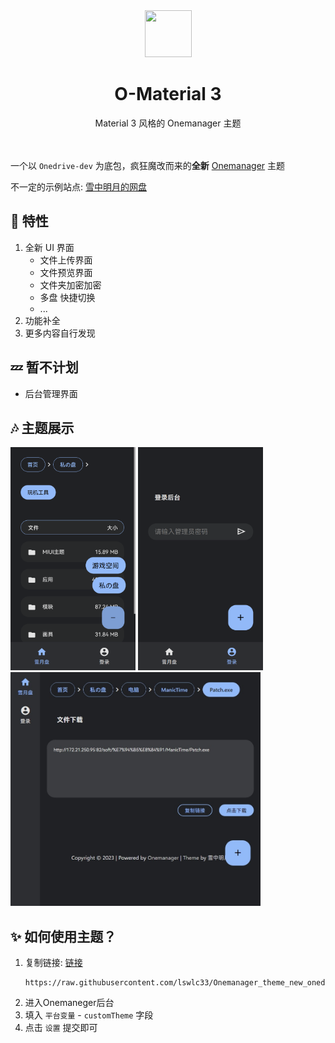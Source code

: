 <div align="center">
    <img src="https://www.gstatic.com/images/icons/material/apps/fonts/1x/catalog/v5/favicon.svg" style="width: 75px;height: 75px;">
    <h1>O-Material 3</h1>
    Material 3 风格的 Onemanager 主题
</div>
<br><br>

一个以 `Onedrive-dev` 为底包，疯狂魔改而来的**全新** [Onemanager](https://github.com/qkqpttgf/OneManager-php) 主题

不一定的示例站点: [雪中明月的网盘](https://pan.xn--fiqz59cpva341l.top/)


## 🎁 特性 
1. 全新 UI 界面
   - 文件上传界面
   - 文件预览界面
   - 文件夹加密加密
   - 多盘 快捷切换
   - ...
2. 功能补全
3. 更多内容自行发现

## 💤 暂不计划
- 后台管理界面

## 🎶 主题展示

<img src="src/1.png" width="200px" alt="">
<img src="src/2.png" width="200px" alt="">  
<img src="src/3.jpeg" width="400px" alt="">

## ✨ 如何使用主题？
1. 复制链接: [链接](https://raw.githubusercontent.com/lswlc33/Onemanager_theme_new_onedrive/master/new_onedrive.html)
    ```
    https://raw.githubusercontent.com/lswlc33/Onemanager_theme_new_onedrive/master/new_onedrive.html
    ```
2. 进入Onemaneger后台  
3. 填入 `平台变量` - `customTheme` 字段  
4. 点击 `设置` 提交即可